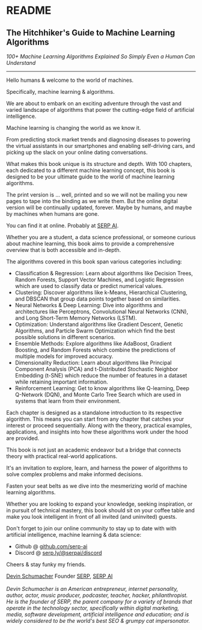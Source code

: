 # README

## The Hitchhiker's Guide to Machine Learning Algorithms

_100+ Machine Learning Algorithms Explained So Simply Even a Human Can Understand_

***

Hello humans & welcome to the world of machines.

Specifically, machine learning & algorithms.

We are about to embark on an exciting adventure through the vast and varied landscape of algorithms that power the cutting-edge field of artificial intelligence.

Machine learning is changing the world as we know it.

From predicting stock market trends and diagnosing diseases to powering the virtual assistants in our smartphones and enabling self-driving cars, and picking up the slack on your online dating conversations.

What makes this book unique is its structure and depth. With 100 chapters, each dedicated to a different machine learning concept, this book is designed to be your ultimate guide to the world of machine learning algorithms.

The print version is ... well, printed and so we will not be mailing you new pages to tape into the binding as we write them. But the online digital version will be continually updated, forever. Maybe by humans, and maybe by machines when humans are gone.

You can find it at online. Probably at [SERP AI](https://serp.ai/).

Whether you are a student, a data science professional, or someone curious about machine learning, this book aims to provide a comprehensive overview that is both accessible and in-depth.

The algorithms covered in this book span various categories including:

* Classification & Regression: Learn about algorithms like Decision Trees, Random Forests, Support Vector Machines, and Logistic Regression which are used to classify data or predict numerical values.
* Clustering: Discover algorithms like k-Means, Hierarchical Clustering, and DBSCAN that group data points together based on similarities.
* Neural Networks & Deep Learning: Dive into algorithms and architectures like Perceptrons, Convolutional Neural Networks (CNN), and Long Short-Term Memory Networks (LSTM).
* Optimization: Understand algorithms like Gradient Descent, Genetic Algorithms, and Particle Swarm Optimization which find the best possible solutions in different scenarios.
* Ensemble Methods: Explore algorithms like AdaBoost, Gradient Boosting, and Random Forests which combine the predictions of multiple models for improved accuracy.
* Dimensionality Reduction: Learn about algorithms like Principal Component Analysis (PCA) and t-Distributed Stochastic Neighbor Embedding (t-SNE) which reduce the number of features in a dataset while retaining important information.
* Reinforcement Learning: Get to know algorithms like Q-learning, Deep Q-Network (DQN), and Monte Carlo Tree Search which are used in systems that learn from their environment.

Each chapter is designed as a standalone introduction to its respective algorithm. This means you can start from any chapter that catches your interest or proceed sequentially. Along with the theory, practical examples, applications, and insights into how these algorithms work under the hood are provided.

This book is not just an academic endeavor but a bridge that connects theory with practical real-world applications.

It's an invitation to explore, learn, and harness the power of algorithms to solve complex problems and make informed decisions.

Fasten your seat belts as we dive into the mesmerizing world of machine learning algorithms.

Whether you are looking to expand your knowledge, seeking inspiration, or in pursuit of technical mastery, this book should sit on your coffee table and make you look intelligent in front of all invited (and uninvited) guests.

Don't forget to join our online community to stay up to date with with artificial intelligence, machine learning & data science:

* Github @ [github.com/serp-ai](https://github.com/serp-ai/the-hitchhikers-guide-to-machine-learning-algorithms)
* Discord @ [serp.ly/@serpai/discord](https://serp.ly/@serpai/discord)

Cheers & stay funky my friends.

[Devin Schumacher](https://devinschumacher.com/) Founder [SERP](https://serp.co/), [SERP AI](https://serp.ai/)\
\
_Devin Schumacher is an American entrepreneur, internet personality, author, actor, music producer, podcaster, teacher, hacker, philanthropist. He is the founder of SERP, the parent company for a variety of brands that operate in the technology sector, specifically within digital marketing, media, software development, artificial intelligence and education; and is widely considered to be the world's best SEO & grumpy cat impersonator._ 
